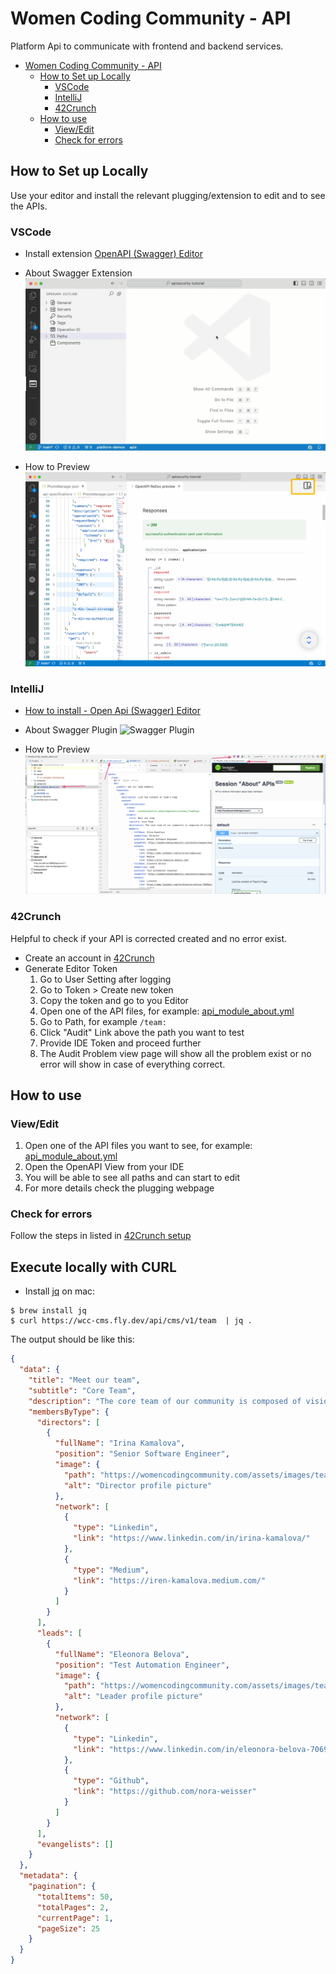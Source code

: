 # Women Coding Community - API

Platform Api to communicate with frontend and backend services.

<!-- TOC -->

* [Women Coding Community - API](#women-coding-community---api)
    * [How to Set up Locally](#how-to-set-up-locally)
        * [VSCode](#vscode)
        * [IntelliJ](#intellij)
        * [42Crunch](#42crunch)
    * [How to use](#how-to-use)
        * [View/Edit](#viewedit)
        * [Check for errors](#check-for-errors)

<!-- TOC -->

## How to Set up Locally

Use your editor and install the relevant plugging/extension to edit and to see the APIs.

### VSCode

- Install
  extension [OpenAPI (Swagger) Editor](https://marketplace.visualstudio.com/items?itemName=42Crunch.vscode-openapi)

- About Swagger Extension
  ![](https://github.com/42Crunch/vscode-openapi/raw/HEAD/images/New%20OpenAPI%20file.gif?raw=true)

- How to Preview
  ![](assets/vs_swagger_preview.png)

### IntelliJ

- [How to install - Open Api (Swagger) Editor](https://plugins.jetbrains.com/plugin/14837-openapi-swagger-editor)

- About Swagger Plugin
  ![Swagger Plugin](https://plugins.jetbrains.com/files/14837/screenshot_23169.png)

- How to Preview
  ![How to Preview](assets/intellij_preview.png)

### 42Crunch

Helpful to check if your API is corrected created and no error exist.

* Create an account in [42Crunch](https://platform.42crunch.com/)
* Generate Editor Token
    1. Go to User Setting after logging
    2. Go to Token > Create new token
    3. Copy the token and go to you Editor
    4. Open one of the API files, for example: [api_module_about.yml](api_about.yml)
    5. Go to Path, for example ``/team:``
    6. Click "Audit" Link above the path you want to test
    7. Provide IDE Token and proceed further
    8. The Audit Problem view page will show all the problem exist or no error will show in case of everything correct.

## How to use

### View/Edit

1. Open one of the API files you want to see, for example: [api_module_about.yml](api_about.yml)
2. Open the OpenAPI View from your IDE
3. You will be able to see all paths and can start to edit
4. For more details check the plugging webpage

### Check for errors

Follow the steps in listed in [42Crunch setup](#42crunch)

## Execute locally with CURL

* Install [jq](https://jqlang.github.io/jq/) on mac:

```shell
$ brew install jq
$ curl https://wcc-cms.fly.dev/api/cms/v1/team  | jq .
```

The output should be like this:

```json
{
  "data": {
    "title": "Meet our team",
    "subtitle": "Core Team",
    "description": "The core team of our community is composed of visionary directors and dynamic leaders, who bring a wealth of experience and dedication to empowering women in technology.",
    "membersByType": {
      "directors": [
        {
          "fullName": "Irina Kamalova",
          "position": "Senior Software Engineer",
          "image": {
            "path": "https://womencodingcommunity.com/assets/images/team/8.jpeg",
            "alt": "Director profile picture"
          },
          "network": [
            {
              "type": "Linkedin",
              "link": "https://www.linkedin.com/in/irina-kamalova/"
            },
            {
              "type": "Medium",
              "link": "https://iren-kamalova.medium.com/"
            }
          ]
        }
      ],
      "leads": [
        {
          "fullName": "Eleonora Belova",
          "position": "Test Automation Engineer",
          "image": {
            "path": "https://womencodingcommunity.com/assets/images/team/7.jpeg",
            "alt": "Leader profile picture"
          },
          "network": [
            {
              "type": "Linkedin",
              "link": "https://www.linkedin.com/in/eleonora-belova-7069baa5/"
            },
            {
              "type": "Github",
              "link": "https://github.com/nora-weisser"
            }
          ]
        }
      ],
      "evangelists": []
    }
  },
  "metadata": {
    "pagination": {
      "totalItems": 50,
      "totalPages": 2,
      "currentPage": 1,
      "pageSize": 25
    }
  }
}
```